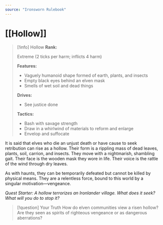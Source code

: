 ```yaml
---
source: "Ironsworn Rulebook"
---
```

# [[Hollow]]

> [!info] Hollow
> **Rank:**
> 
> Extreme (2 ticks per harm; inflicts 4 harm)
> 
> **Features:**
> 
> - Vaguely humanoid shape formed of earth, plants, and insects
> - Empty black eyes behind an elven mask
> - Smells of wet soil and dead things
> 
> **Drives:**
> 
> - See justice done
> 
> **Tactics:**
> 
> - Bash with savage strength
> - Draw in a whirlwind of materials to reform and enlarge
> - Envelop and suffocate

It is said that elves who die an unjust death or have cause to seek retribution can rise as a hollow. Their form is a rippling mass of dead leaves, plants, soil, carrion, and insects. They move with a nightmarish, shambling gait. Their face is the wooden mask they wore in life. Their voice is the rattle of the wind through dry leaves. 

As with haunts, they can be temporarily defeated but cannot be killed by physical means. They are a relentless force, bound to this world by a singular motivation—vengeance. 

_Quest Starter: A hollow terrorizes an Ironlander village. What does it seek? What will you do to stop it?_

> [!question] Your Truth
> How do elven communities view a risen hollow? Are they seen as spirits of righteous vengeance or as dangerous aberrations?


